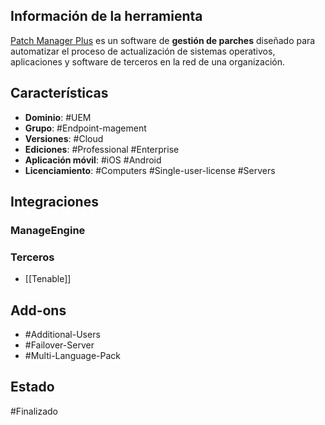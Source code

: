 ## Información de la herramienta

[Patch Manager Plus](https://www.manageengine.com/patch-management/help.html) es un software de **gestión de parches** diseñado para automatizar el proceso de actualización de sistemas operativos, aplicaciones y software de terceros en la red de una organización.
## Características

+ **Dominio**: #UEM 
+ **Grupo**: #Endpoint-magement 
+ **Versiones**: #Cloud 
+ **Ediciones**:  #Professional #Enterprise 
+ **Aplicación móvil**: #iOS #Android 
+ **Licenciamiento**: #Computers #Single-user-license #Servers 
## Integraciones 
### ManageEngine
### Terceros

+ [[Tenable]]

## Add-ons

+ #Additional-Users 
+ #Failover-Server 
+ #Multi-Language-Pack 

## Estado

#Finalizado 